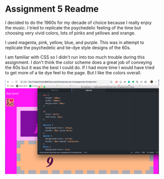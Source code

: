 # Assignment 5 Readme

I decided to do the 1960s for my decade of choice because I really enjoy the music. I tried to replicate the psychedelic feeling of the time but choosing very vivid colors, lots of pinks and yellows and orange.

I used magenta, pink, yellow, blue, and purple. This was in attempt to replicate the psychedelic and tie-dye style designs of the 60s.

I am familiar with CSS so I didn't run into too much trouble during this assignment. I don't think the color scheme does a great job of conveying the 60s but it was the best I could do. If I had more time I would have tried to get more of a tie dye feel to the page. But I like the colors overall.

![assignment5 screenshot](./images/assignment5ss.png)
